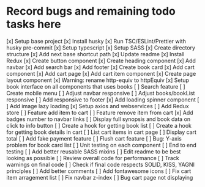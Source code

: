 # Record bugs and remaining todo tasks here

[x] Setup base project
[x] Install husky
[x] Run TSC/ESLint/Prettier with husky pre-commit
[x] Setup typescript
[x] Setup SASS
[x] Create directory structure
[x] Add next base shortcut path
[x] Update readme
[x] Install Redux
[x] Create button component
[x] Create heading component
[x] Add navbar
[x] Add search bar
[x] Add footer
[x] Create book card
[x] Add cart component
[x] Add cart page
[x] Add cart item component
[x] Create page layout component
[x] Warning: rename  http-equiv to httpEquiv
[x] Setup book interface on all components that uses books
[ ] Search feature
[ ] Create mobile menu
[ ] Adjust navbar responsive
[ ] Adjust books/bookList responsive
[ ] Add responsive to footer
[x] Add loading spinner component
[ ] Add image lazy loading
[x] Setup axios and webservices
[ ] Add Redux store
[ ] Feature add item to cart
[ ] Feature remove item from cart
[x] Add badges number to navbar links
[ ] Display full synopsis and book data on click to info button
[ ] Create a hook for getting book list
[ ] Create a hook for getting book details in cart
[ ] List cart items in cart page
[ ] Display cart total
[ ] Add fake payment feature
[ ] Flush cart feature
[ ] Bug: Y-axis problem for book card list
[ ] Unit testing on each component
[ ] End to end testing
[ ] Add better reusable SASS mixins
[ ] Edit readme to be best looking as possible
[ ] Review overall code for performance
[ ] Track warnings on final code
[ ] Check if final code respects SOLID, KISS, YAGNI principles
[ ] Add better comments
[ ] Add fontawesome icons
[ ] Fix cart item arragement list
[ ] Fix navbar z-index
[ ] Bug cart page not displaying
